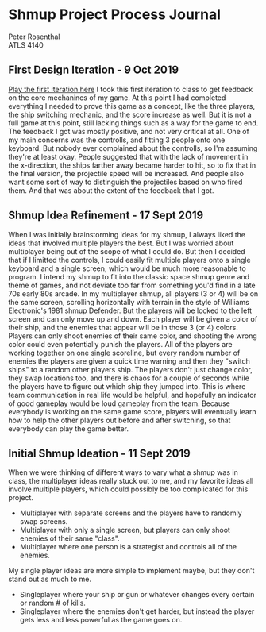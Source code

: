 # Shmup Project Process Journal
Peter Rosenthal  
ATLS 4140
## First Design Iteration - 9 Oct 2019
[Play the first iteration here](https://cyuun.github.io/atlas-gamedev-shmup/midDev-webBuild/)
I took this first iteration to class to get feedback on the core mechanincs of my game. At this point I had completed everything I needed to prove this game as a concept, like the three players, the ship switching mechanic, and the score increase as well. But it is not a full game at this point, still lacking things such as a way for the game to end. The feedback I got was mostly positive, and not very critical at all. One of my main concerns was the controlls, and fitting 3 people onto one keyboard. But nobody ever complained about the controlls, so I'm assuming they're at least okay. People suggested that with the lack of movement in the x-direction, the ships farther away became harder to hit, so to fix that in the final version, the projectile speed will be increased. And people also want some sort of way to distinguish the projectiles based on who fired them. And that was about the extent of the feedback that I got.
## Shmup Idea Refinement - 17 Sept 2019
When I was initially brainstorming ideas for my shmup, I always liked the ideas that involved multiple players the best. But I was worried about multiplayer being out of the scope of what I could do. But then I decided that if I limitted the controls, I could easily fit multiple players onto a single keyboard and a single screen, which would be much more reasonable to program. I intend my shmup to fit into the classic space shmup genre and theme of games, and not deviate too far from something you'd find in a late 70s early 80s arcade. In my multiplayer shmup, all players (3 or 4) will be on the same screen, scrolling horizontally with terrain in the style of Williams Electronic's 1981 shmup Defender. But the players will be locked to the left screen and can only move up and down. Each player will be given a color of their ship, and the enemies that appear will be in those 3 (or 4) colors. Players can only shoot enemies of their same color, and shooting the wrong color could even potentially punish the players. All of the players are working together on one single scoreline, but every random number of enemies the players are given a quick time warning and then they "switch ships" to a random other players ship. The players don't just change color, they swap locations too, and there is chaos for a couple of seconds while the players have to figure out which ship they jumped into. This is where team communication in real life would be helpful, and hopefully an indicator of good gameplay would be loud gameplay from the team. Because everybody is working on the same game score, players will eventually learn how to help the other players out before and after switching, so that everybody can play the game better.
## Initial Shmup Ideation - 11 Sept 2019
When we were thinking of different ways to vary what a shmup was in class, the multiplayer ideas really stuck out to me, and my favorite ideas all involve multiple players, which could possibly be too complicated for this project.
* Multiplayer with separate screens and the players have to randomly swap screens.
* Multiplayer with only a single screen, but players can only shoot enemies of their same "class".
* Multiplayer where one person is a strategist and controls all of the enemies.

My single player ideas are more simple to implement maybe, but they don't stand out as much to me.
* Singleplayer where your ship or gun or whatever changes every certain or random # of kills.
* Singleplayer where the enemies don't get harder, but instead the player gets less and less powerful as the game goes on.
